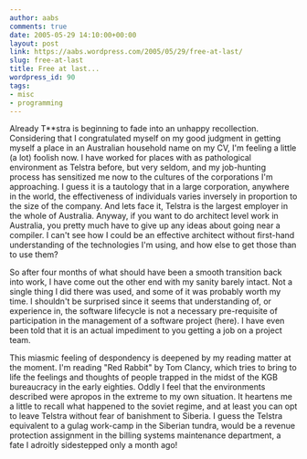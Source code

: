 ```yaml
---
author: aabs
comments: true
date: 2005-05-29 14:10:00+00:00
layout: post
link: https://aabs.wordpress.com/2005/05/29/free-at-last/
slug: free-at-last
title: Free at last...
wordpress_id: 90
tags:
- misc
- programming
---
```


Already T**stra is beginning to fade into an unhappy recollection. Considering that I congratulated myself on my good judgment in getting myself a place in an Australian household name on my CV, I'm feeling a little (a lot) foolish now. I have worked for places with as pathological environment as Telstra before, but very seldom, and my job-hunting process has sensitized me now to the cultures of the corporations I'm approaching. I guess it is a tautology that in a large corporation, anywhere in the world, the effectiveness of individuals varies inversely in proportion to the size of the company. And lets face it, Telstra is the largest employer in the whole of Australia. Anyway, if you want to do architect level work in Australia, you pretty much have to give up any ideas about going near a compiler. I can't see how I could be an effective architect without first-hand understanding of the technologies I'm using, and how else to get those than to use them?

So after four months of what should have been a smooth transition back into work, I have come out the other end with my sanity barely intact. Not a single thing I did there was used, and some of it was probably worth my time. I shouldn't be surprised since it seems that understanding of, or experience in, the software lifecycle is not a necessary pre-requisite of participation in the management of a software project (here). I have even been told that it is an actual impediment to you getting a job on a project team.

This miasmic feeling of despondency is deepened by my reading matter at the moment. I'm reading "Red Rabbit" by Tom Clancy, which tries to bring to life the feelings and thoughts of people trapped in the midst of the KGB bureaucracy in the early eighties. Oddly I feel that the environments described were apropos in the extreme to my own situation. It heartens me a little to recall what happened to the soviet regime, and at least you can opt to leave Telstra without fear of banishment to Siberia. I guess the Telstra equivalent to a gulag work-camp in the Siberian tundra, would be a revenue protection assignment in the billing systems maintenance department, a fate I adroitly sidestepped only a month ago!
